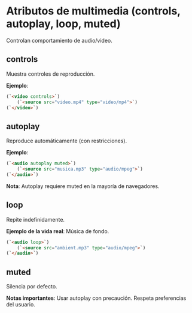 # Atributos de multimedia (controls, autoplay, loop, muted)

Controlan comportamiento de audio/video.

## controls

Muestra controles de reproducción.

**Ejemplo**:

```html
(`<video controls>`)
    (`<source src="video.mp4" type="video/mp4">`)
(`</video>`)
```

## autoplay

Reproduce automáticamente (con restricciones).

**Ejemplo**:

```html
(`<audio autoplay muted>`)
    (`<source src="musica.mp3" type="audio/mpeg">`)
(`</audio>`)
```

**Nota**: Autoplay requiere muted en la mayoría de navegadores.

## loop

Repite indefinidamente.

**Ejemplo de la vida real**: Música de fondo.

```html
(`<audio loop>`)
    (`<source src="ambient.mp3" type="audio/mpeg">`)
(`</audio>`)
```

## muted

Silencia por defecto.

**Notas importantes**: Usar autoplay con precaución. Respeta preferencias del usuario.